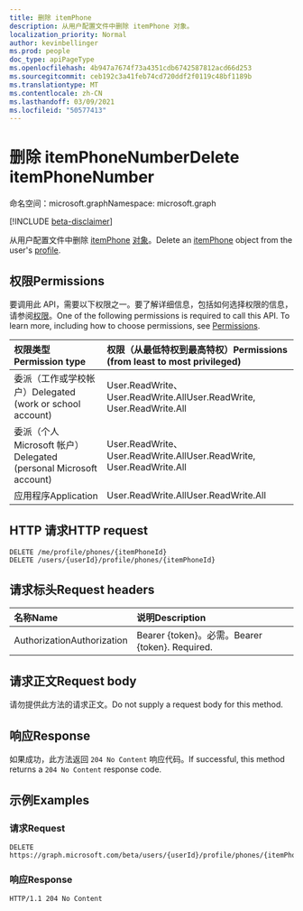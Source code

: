 ```yaml
---
title: 删除 itemPhone
description: 从用户配置文件中删除 itemPhone 对象。
localization_priority: Normal
author: kevinbellinger
ms.prod: people
doc_type: apiPageType
ms.openlocfilehash: 4b947a7674f73a4351cdb6742587812acd66d253
ms.sourcegitcommit: ceb192c3a41feb74cd720ddf2f0119c48bf1189b
ms.translationtype: MT
ms.contentlocale: zh-CN
ms.lasthandoff: 03/09/2021
ms.locfileid: "50577413"
---
```

# <a name="delete-itemphonenumber"></a><span data-ttu-id="ed873-103">删除 itemPhoneNumber</span><span class="sxs-lookup"><span data-stu-id="ed873-103">Delete itemPhoneNumber</span></span>

<span data-ttu-id="ed873-104">命名空间：microsoft.graph</span><span class="sxs-lookup"><span data-stu-id="ed873-104">Namespace: microsoft.graph</span></span>

[!INCLUDE [beta-disclaimer](../../includes/beta-disclaimer.md)]

<span data-ttu-id="ed873-105">从用户配置文件中删除 [itemPhone](../resources/itemphone.md) [对象](../resources/profile.md)。</span><span class="sxs-lookup"><span data-stu-id="ed873-105">Delete an [itemPhone](../resources/itemphone.md) object from the user's [profile](../resources/profile.md).</span></span>

## <a name="permissions"></a><span data-ttu-id="ed873-106">权限</span><span class="sxs-lookup"><span data-stu-id="ed873-106">Permissions</span></span>

<span data-ttu-id="ed873-p101">要调用此 API，需要以下权限之一。要了解详细信息，包括如何选择权限的信息，请参阅[权限](/graph/permissions-reference)。</span><span class="sxs-lookup"><span data-stu-id="ed873-p101">One of the following permissions is required to call this API. To learn more, including how to choose permissions, see [Permissions](/graph/permissions-reference).</span></span>

| <span data-ttu-id="ed873-109">权限类型</span><span class="sxs-lookup"><span data-stu-id="ed873-109">Permission type</span></span>                        | <span data-ttu-id="ed873-110">权限（从最低特权到最高特权）</span><span class="sxs-lookup"><span data-stu-id="ed873-110">Permissions (from least to most privileged)</span></span> |
|:---------------------------------------|:--------------------------------------------|
| <span data-ttu-id="ed873-111">委派（工作或学校帐户）</span><span class="sxs-lookup"><span data-stu-id="ed873-111">Delegated (work or school account)</span></span>     | <span data-ttu-id="ed873-112">User.ReadWrite、User.ReadWrite.All</span><span class="sxs-lookup"><span data-stu-id="ed873-112">User.ReadWrite, User.ReadWrite.All</span></span>          |
| <span data-ttu-id="ed873-113">委派（个人 Microsoft 帐户）</span><span class="sxs-lookup"><span data-stu-id="ed873-113">Delegated (personal Microsoft account)</span></span> | <span data-ttu-id="ed873-114">User.ReadWrite、User.ReadWrite.All</span><span class="sxs-lookup"><span data-stu-id="ed873-114">User.ReadWrite, User.ReadWrite.All</span></span>          |
| <span data-ttu-id="ed873-115">应用程序</span><span class="sxs-lookup"><span data-stu-id="ed873-115">Application</span></span>                            | <span data-ttu-id="ed873-116">User.ReadWrite.All</span><span class="sxs-lookup"><span data-stu-id="ed873-116">User.ReadWrite.All</span></span>                          |

## <a name="http-request"></a><span data-ttu-id="ed873-117">HTTP 请求</span><span class="sxs-lookup"><span data-stu-id="ed873-117">HTTP request</span></span>
<!-- {
  "blockType": "ignored"
}
-->
``` http
DELETE /me/profile/phones/{itemPhoneId}
DELETE /users/{userId}/profile/phones/{itemPhoneId}
```

## <a name="request-headers"></a><span data-ttu-id="ed873-118">请求标头</span><span class="sxs-lookup"><span data-stu-id="ed873-118">Request headers</span></span>

|<span data-ttu-id="ed873-119">名称</span><span class="sxs-lookup"><span data-stu-id="ed873-119">Name</span></span>|<span data-ttu-id="ed873-120">说明</span><span class="sxs-lookup"><span data-stu-id="ed873-120">Description</span></span>|
|:---|:---|
|<span data-ttu-id="ed873-121">Authorization</span><span class="sxs-lookup"><span data-stu-id="ed873-121">Authorization</span></span>|<span data-ttu-id="ed873-p102">Bearer {token}。必需。</span><span class="sxs-lookup"><span data-stu-id="ed873-p102">Bearer {token}. Required.</span></span>|

## <a name="request-body"></a><span data-ttu-id="ed873-124">请求正文</span><span class="sxs-lookup"><span data-stu-id="ed873-124">Request body</span></span>

<span data-ttu-id="ed873-125">请勿提供此方法的请求正文。</span><span class="sxs-lookup"><span data-stu-id="ed873-125">Do not supply a request body for this method.</span></span>

## <a name="response"></a><span data-ttu-id="ed873-126">响应</span><span class="sxs-lookup"><span data-stu-id="ed873-126">Response</span></span>

<span data-ttu-id="ed873-127">如果成功，此方法返回 `204 No Content` 响应代码。</span><span class="sxs-lookup"><span data-stu-id="ed873-127">If successful, this method returns a `204 No Content` response code.</span></span>

## <a name="examples"></a><span data-ttu-id="ed873-128">示例</span><span class="sxs-lookup"><span data-stu-id="ed873-128">Examples</span></span>

### <a name="request"></a><span data-ttu-id="ed873-129">请求</span><span class="sxs-lookup"><span data-stu-id="ed873-129">Request</span></span>

<!-- {
  "blockType": "request",
  "name": "delete_itemphone"
}
-->

``` http
DELETE https://graph.microsoft.com/beta/users/{userId}/profile/phones/{itemPhoneId}
```

### <a name="response"></a><span data-ttu-id="ed873-130">响应</span><span class="sxs-lookup"><span data-stu-id="ed873-130">Response</span></span>

<!-- {
  "blockType": "response",
  "truncated": true
}
-->
``` http
HTTP/1.1 204 No Content
```


